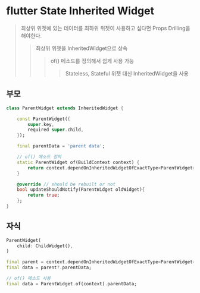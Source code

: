# flutter State Inherited Widget

> 최상위 위젯에 있는 데이터를 최하위 위젯이 사용하고 싶다면 Props Drilling을 해야한다.
>
> > 최상위 위젯을 InheritedWidget으로 상속
> >
> > > of() 메소드를 정의해서 쉽게 사용 가능
> > >
> > > > Stateless, Stateful 위젯 대신 InheritedWidget을 사용

## 부모

```dart
class ParentWidget extends InheritedWidget {

    const ParentWidget({
        super.key,
        required super.child,
    });

    final parentData = 'parent data';

    // of() 메소드 정의
    static ParentWidget of(BuildContext context) {
        return context.dependOnInheritedWidgetOfExactType<ParentWidget>()!;
    }

    @override // should be rebuilt or not
    bool updateShouldNotify(ParentWidget oldWidget){
        return true;
    };
}
```

## 자식

```dart
ParentWidget(
    child: ChildWidget(),
)
```

```dart
final parent = context.dependOnInheritedWidgetOfExactType<ParentWidget>()!;
final data = parent?.parentData;

// of() 메소드 사용
final data = ParentWidget.of(context).parentData;
```
